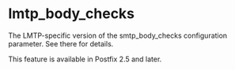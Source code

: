 # lmtp_body_checks 

 The LMTP-specific version of the smtp_body_checks configuration
parameter. See there for details. 

 This feature is available in Postfix 2.5 and later. 


